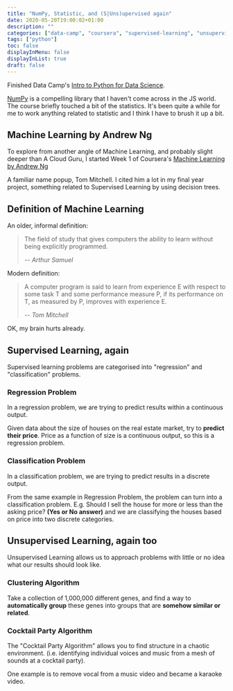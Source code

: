 ```yaml
---
title: "NumPy, Statistic, and (S|Uns)upervised again"
date: 2020-05-20T19:00:02+01:00
description: ""
categories: ["data-camp", "coursera", "supervised-learning", "unsupervised-learning"]
tags: ["python"]
toc: false
displayInMenu: false
displayInList: true
draft: false
---
```


Finished Data Camp's [Intro to Python for Data Science](https://campus.datacamp.com/courses/intro-to-python-for-data-science/).

[NumPy](https://numpy.org/) is a compelling library that I haven't come across in the JS world.
The course briefly touched a bit of the statistics.
It's been quite a while for me to work anything related to statistic and I think I have to brush it up a bit.

## Machine Learning by Andrew Ng

To explore from another angle of Machine Learning, and probably slight deeper than A Cloud Guru,
I started Week 1 of Coursera's [Machine Learning by Andrew Ng](https://www.coursera.org/learn/machine-learning)

A familiar name popup, Tom Mitchell. I cited him a lot in my final year project, something related to Supervised Learning by using decision trees.

## Definition of Machine Learning

An older, informal definition:

> The field of study that gives computers the ability to learn without being explicitly programmed.
>
> -- <cite>Arthur Samuel</cite>

Modern definition:

> A computer program is said to learn from experience E with respect to some task T and some performance measure P,
> if its performance on T, as measured by P, improves with experience E.
>
> -- <cite>Tom Mitchell</cite>

OK, my brain hurts already.

## Supervised Learning, again

Supervised learning problems are categorised into "regression" and "classification" problems.

### Regression Problem

In a regression problem, we are trying to predict results within a continuous output.

Given data about the size of houses on the real estate market, try to **predict their price**.
Price as a function of size is a continuous output, so this is a regression problem.

### Classification Problem

In a classification problem, we are trying to predict results in a discrete output.

From the same example in Regression Problem, the problem can turn into a classification problem.
E.g. Should I sell the house for more or less than the asking price? **(Yes or No answer)**
and we are classifying the houses based on price into two discrete categories.

## Unsupervised Learning, again too

Unsupervised Learning allows us to approach problems with little or no idea what our results should look like.

### Clustering Algorithm

Take a collection of 1,000,000 different genes, and find a way to **automatically group** these genes into groups that are **somehow similar or related**.

### Cocktail Party Algorithm

The "Cocktail Party Algorithm" allows you to find structure in a chaotic environment.
(i.e. identifying individual voices and music from a mesh of sounds at a cocktail party).

One example is to remove vocal from a music video and became a karaoke video.
